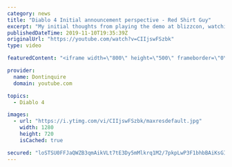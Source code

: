 ```yaml
---
category: news
title: "Diablo 4 Initial announcement perspective - Red Shirt Guy"
excerpt: "My initial thoughts from playing the demo at blizzcon, watching the developer interviews, and listening to the wacky Q&A from the systems and features panel."
publishedDateTime: 2019-11-10T19:35:39Z
originalUrl: "https://youtube.com/watch?v=CIIjswFSzbk"
type: video

featuredContent: "<iframe width=\"800\" height=\"500\" frameborder=\"0\" src=\"https://www.youtube.com/embed/CIIjswFSzbk\" allow=\"accelerometer; autoplay; encrypted-media; gyroscope; picture-in-picture\" allowfullscreen></iframe>"

provider:
  name: Dontinquire
  domain: youtube.com

topics:
  - Diablo 4

images:
  - url: "https://i.ytimg.com/vi/CIIjswFSzbk/maxresdefault.jpg"
    width: 1280
    height: 720
    isCached: true

secured: "loSTSU0FFJaQWZB3qmAikVLt7tE3Dy5mMlkrq1M2/7pkpLwP3F1bhbBAiKsGI+Ye64hEMzV/d5pgEet7YwenTVUc3NLB9g8F/0OdgJCKAuaV5nQ0g2paGXycydZ8Ex2HapfL1jv2ti6HfrlgRUe+fXbr5uSSAknCBzVTFrsIOckwtbCpjyyUAGNlIW1pKi4oBBgsW2A0e+t5Y+zYlM6aarn7XdHHMf3kuY3lEj7w/pn3Htohx57yFgkBkFAE5hswUTGV9rZ/4MgqQO5MAtSpNSuKrMTFDeyKFc8ZforfwJaZx/7Lkp4srDPShY05ud2YTC8Ky9oL1EKFTHPtQA7TapMaNIRYMehTPibtUeyi+S2kwS1TpTZLFjytH19KqBJgeRBp1EI/HvQNal2Ij+N2IbTvM6sjv7OJZ0L1YWluQpL3fCmITkA5NpfkEk8zgb0Q;CgGy03ecvgm4SKr37BqbcA=="
---
```


